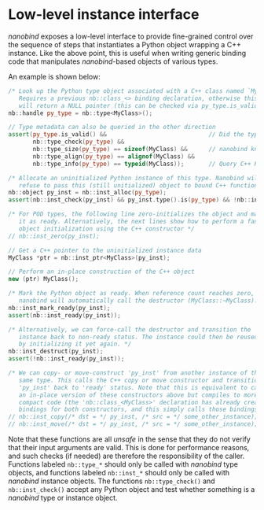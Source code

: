 # **Low-level instance interface**

_nanobind_ exposes a low-level interface to provide fine-grained control over
the sequence of steps that instantiates a Python object wrapping a C++
instance. Like the above point, this is useful when writing generic binding
code that manipulates _nanobind_-based objects of various types.

An example is shown below:

```cpp
/* Look up the Python type object associated with a C++ class named `MyClass`.
   Requires a previous nb::class_<> binding declaration, otherwise this line
   will return a NULL pointer (this can be checked via py_type.is_valid()). */
nb::handle py_type = nb::type<MyClass>();

// Type metadata can also be queried in the other direction
assert(py_type.is_valid() &&                             // Did the type lookup work?
       nb::type_check(py_type) &&
       nb::type_size(py_type) == sizeof(MyClass) &&      // nanobind knows the size+alignment
       nb::type_align(py_type) == alignof(MyClass) &&
       nb::type_info(py_type) == typeid(MyClass));       // Query C++ RTTI record

/* Allocate an uninitialized Python instance of this type. Nanobind will
   refuse to pass this (still unitialized) object to bound C++ functions */
nb::object py_inst = nb::inst_alloc(py_type);
assert(nb::inst_check(py_inst) && py_inst.type().is(py_type) && !nb::inst_ready(py_inst));

/* For POD types, the following line zero-initializes the object and marks
   it as ready. Alternatively, the next lines show how to perform a fancy
   object initialization using the C++ constructor */
// nb::inst_zero(py_inst);

// Get a C++ pointer to the uninitialized instance data
MyClass *ptr = nb::inst_ptr<MyClass>(py_inst);

// Perform an in-place construction of the C++ object
new (ptr) MyClass();

/* Mark the Python object as ready. When reference count reaches zero,
   nanobind will automatically call the destructor (MyClass::~MyClass). */
nb::inst_mark_ready(py_inst);
assert(nb::inst_ready(py_inst));

/* Alternatively, we can force-call the destructor and transition the
   instance back to non-ready status. The instance could then be reused
   by initializing it yet again. */
nb::inst_destruct(py_inst);
assert(!nb::inst_ready(py_inst));

/* We can copy- or move-construct 'py_inst' from another instance of the
   same type. This calls the C++ copy or move constructor and transitions
   'py_inst' back to 'ready' status. Note that this is equivalent to calling
   an in-place version of these constructors above but compiles to more
   compact code (the 'nb::class_<MyClass>' declaration has already created
   bindings for both constructors, and this simply calls those bindings). */
// nb::inst_copy(/* dst = */ py_inst, /* src = */ some_other_instance);
// nb::inst_move(/* dst = */ py_inst, /* src = */ some_other_instance);
```

Note that these functions are all _unsafe_ in the sense that they do not
verify that their input arguments are valid. This is done for performance
reasons, and such checks (if needed) are therefore the responsibility of
the caller. Functions labeled `nb::type_*` should only be called with
_nanobind_ type objects, and functions labeled `nb::inst_*` should only be
called with _nanobind_ instance objects. The functions `nb::type_check()`
and `nb::inst_check()` accept any Python object and test whether something
is a _nanobind_ type or instance object.
